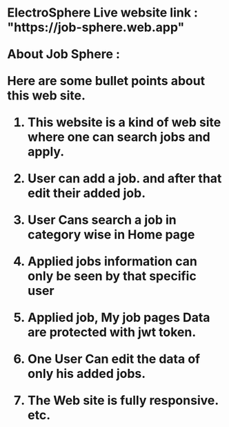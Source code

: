 <h1>ElectroSphere </h>
Live website link : "https://job-sphere.web.app"

About Job Sphere :

Here are some bullet points about this web site.

1. This website is a kind of web site where one can search jobs and apply.

2. User can add a job. and after that edit their added job.

3. User Cans search a job in category wise in Home page

4. Applied jobs information can only be seen by that specific user

5. Applied job, My job pages Data are protected with jwt token.

6. One User Can edit the data of only his added jobs.

7. The Web site is fully responsive. etc.

